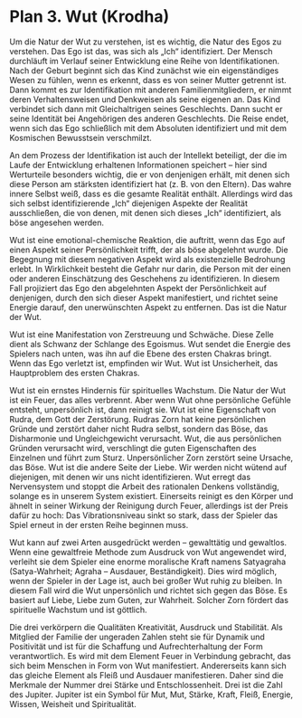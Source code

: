 # Plan 3. Wut (Krodha)

Um die Natur der Wut zu verstehen, ist es wichtig, die Natur des Egos zu verstehen. Das Ego ist das, was sich als „Ich“ identifiziert. Der Mensch durchläuft im Verlauf seiner Entwicklung eine Reihe von Identifikationen. Nach der Geburt beginnt sich das Kind zunächst wie ein eigenständiges Wesen zu fühlen, wenn es erkennt, dass es von seiner Mutter getrennt ist. Dann kommt es zur Identifikation mit anderen Familienmitgliedern, er nimmt deren Verhaltensweisen und Denkweisen als seine eigenen an. Das Kind verbindet sich dann mit Gleichaltrigen seines Geschlechts. Dann sucht er seine Identität bei Angehörigen des anderen Geschlechts. Die Reise endet, wenn sich das Ego schließlich mit dem Absoluten identifiziert und mit dem Kosmischen Bewusstsein verschmilzt.

An dem Prozess der Identifikation ist auch der Intellekt beteiligt, der die im Laufe der Entwicklung erhaltenen Informationen speichert – hier sind Werturteile besonders wichtig, die er von denjenigen erhält, mit denen sich diese Person am stärksten identifiziert hat (z. B. von den Eltern). Das wahre innere Selbst weiß, dass es die gesamte Realität enthält. Allerdings wird das sich selbst identifizierende „Ich“ diejenigen Aspekte der Realität ausschließen, die von denen, mit denen sich dieses „Ich“ identifiziert, als böse angesehen werden.

Wut ist eine emotional-chemische Reaktion, die auftritt, wenn das Ego auf einen Aspekt seiner Persönlichkeit trifft, der als böse abgelehnt wurde. Die Begegnung mit diesem negativen Aspekt wird als existenzielle Bedrohung erlebt. In Wirklichkeit besteht die Gefahr nur darin, die Person mit der einen oder anderen Einschätzung des Geschehens zu identifizieren. In diesem Fall projiziert das Ego den abgelehnten Aspekt der Persönlichkeit auf denjenigen, durch den sich dieser Aspekt manifestiert, und richtet seine Energie darauf, den unerwünschten Aspekt zu entfernen. Das ist die Natur der Wut.

Wut ist eine Manifestation von Zerstreuung und Schwäche. Diese Zelle dient als Schwanz der Schlange des Egoismus. Wut sendet die Energie des Spielers nach unten, was ihn auf die Ebene des ersten Chakras bringt. Wenn das Ego verletzt ist, empfinden wir Wut. Wut ist Unsicherheit, das Hauptproblem des ersten Chakras.

Wut ist ein ernstes Hindernis für spirituelles Wachstum. Die Natur der Wut ist ein Feuer, das alles verbrennt. Aber wenn Wut ohne persönliche Gefühle entsteht, unpersönlich ist, dann reinigt sie. Wut ist eine Eigenschaft von Rudra, dem Gott der Zerstörung. Rudras Zorn hat keine persönlichen Gründe und zerstört daher nicht Rudra selbst, sondern das Böse, das Disharmonie und Ungleichgewicht verursacht. Wut, die aus persönlichen Gründen verursacht wird, verschlingt die guten Eigenschaften des Einzelnen und führt zum Sturz. Unpersönlicher Zorn zerstört seine Ursache, das Böse. Wut ist die andere Seite der Liebe. Wir werden nicht wütend auf diejenigen, mit denen wir uns nicht identifizieren. Wut erregt das Nervensystem und stoppt die Arbeit des rationalen Denkens vollständig, solange es in unserem System existiert. Einerseits reinigt es den Körper und ähnelt in seiner Wirkung der Reinigung durch Feuer, allerdings ist der Preis dafür zu hoch: Das Vibrationsniveau sinkt so stark, dass der Spieler das Spiel erneut in der ersten Reihe beginnen muss.

Wut kann auf zwei Arten ausgedrückt werden – gewalttätig und gewaltlos. Wenn eine gewaltfreie Methode zum Ausdruck von Wut angewendet wird, verleiht sie dem Spieler eine enorme moralische Kraft namens Satyagraha (Satya-Wahrheit; Agraha – Ausdauer, Beständigkeit). Dies wird möglich, wenn der Spieler in der Lage ist, auch bei großer Wut ruhig zu bleiben. In diesem Fall wird die Wut unpersönlich und richtet sich gegen das Böse. Es basiert auf Liebe, Liebe zum Guten, zur Wahrheit. Solcher Zorn fördert das spirituelle Wachstum und ist göttlich.

Die drei verkörpern die Qualitäten Kreativität, Ausdruck und Stabilität. Als Mitglied der Familie der ungeraden Zahlen steht sie für Dynamik und Positivität und ist für die Schaffung und Aufrechterhaltung der Form verantwortlich. Es wird mit dem Element Feuer in Verbindung gebracht, das sich beim Menschen in Form von Wut manifestiert. Andererseits kann sich das gleiche Element als Fleiß und Ausdauer manifestieren. Daher sind die Merkmale der Nummer drei Stärke und Entschlossenheit. Drei ist die Zahl des Jupiter. Jupiter ist ein Symbol für Mut, Mut, Stärke, Kraft, Fleiß, Energie, Wissen, Weisheit und Spiritualität.
